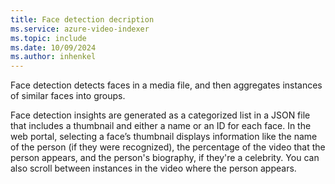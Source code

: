 ```yaml
---
title: Face detection decription
ms.service: azure-video-indexer
ms.topic: include
ms.date: 10/09/2024
ms.author: inhenkel
---
```


Face detection detects faces in a media file, and then aggregates instances of similar faces into groups.

Face detection insights are generated as a categorized list in a JSON file that includes a thumbnail and either a name or an ID for each face. In the web portal, selecting a face’s thumbnail displays information like the name of the person (if they were recognized), the percentage of the video that the person appears, and the person's biography, if they're a celebrity. You can also scroll between instances in the video where the person appears.
